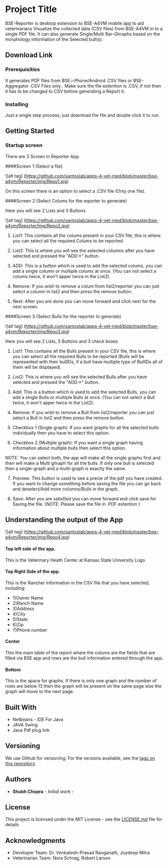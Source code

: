 # Project Title

BSE-Reporter is desktop extension to BSE-A4VM mobile app to aid veterinarians Visualize the collected data (CSV files) from BSE-A4VM in to a single PDF file. It can also generate Single/Multi Bar-Ghraphs based on the morphology information of the Selected bull(s).
## Download Link


### Prerequisities

It generates PDF files from BSE i-Phone/Android .CSV files or BSE-Aggregator .CSV Files only .
Make sure the file extention is .CSV, if not then it has to be changed to CSV before generating a Report it.


### Installing

Just a single step process, just download the file and double click it to run.

## Getting Started 

### Startup screen
There are 3 Screen in Reporter App.

####Screen 1 (Select a file)

![alt tag] (https://github.com/santoslab/apps-4-vet-med/blob/master/bse-a4vm/Reporter/img/Repo1.jpg)

On this screen there is an option to select a .CSV file (Only one file).


####Screen 2 (Select Colums for the reporter to generate)

Here you will see 2 Lists and 3 Buttons

![alt tag] (https://github.com/santoslab/apps-4-vet-med/blob/master/bse-a4vm/Reporter/img/Repo2.jpg)

1) List1: This contains all the colums present in your CSV file, this is where you can select all the required Colums to be reported.

2) List2: This is where you will see the selected columns after you have selected and pressed the "ADD->" button.

3) ADD: This is a button which is used to add the selected colums, you can add a single column or multiple colums at once. (You can not select a colums twice, it won't apper twice in the List2).

4) Remove: If you wish to remove a colum from list2/reporter you can just select a column in list2 and then press the remove button.

5) Next: After you are done you can move forward and click next for the next screen.

####Screen 3 (Select Bulls for the reporter to generate)

![alt tag] (https://github.com/santoslab/apps-4-vet-med/blob/master/bse-a4vm/Reporter/img/Repo3.jpg)

Here you will see 2 Lists, 5 Buttons and 3 check boxes

1) List1: This contains all the Bulls present in your CSV file, this is where you can select all the required Bulls to be reported (Bulls will be represented with their bullIDs, if a bull have multiple type of BullIDs all of them will be displayed).

2) List2: This is where you will see the selected Bulls after you have selected and pressed the "ADD->" button.

3) Add: This is a button which is used to add the selected Bulls, you can add a single Bulls or multiple Bulls at once. (You can not select a Bull twice, it won't apper twice in the List2).

4) Remove: If you wish to remove a Bull from list2/reporter you can just select a Bull in list2 and then press the remove button.

5) Checkbox 1 (Single graph): If you want graphs for all the selected bulls individually then you have to select this option.

6) Checkbox 2 (Multiple graph): If you want a single graph having information about multiple bulls then select this option.

NOTE: You can select both, the app will make all the single graphs first and then will make a Multi ghraph for all the bulls. If only one bull is selected then a single-graph and a multi-graph is exactly the same.

7) Preview: This button is used to see a previe of the pdf you have created. If you want to change something before saving the file you can go back and deselect/Add more columns/Bulls in the graph.

8) Save: After you are satisfied you can move forward and click save for Saving the file.
(NOTE: Please save the file in .PDF extention )


## Understanding the output of the App

![alt tag] (https://github.com/santoslab/apps-4-vet-med/blob/master/bse-a4vm/Reporter/img/Repo4.jpg)

#### Top left side of the app.
This is the Veterinary Heath Center at Kansas State University Logo

#### Top Right Side of the app.
This is the Rancher Information in the CSV file that you have selected, including:
- 1)Owner Name
- 2)Ranch Name
- 3)Address
- 4)City
- 5)State 
- 6)Zip
- 7)Phone number

#### Center
This the main table of the report where the colums are the fields that are filled via BSE app and rows are the bull information entered through the app.

#### Bottom

This is the space for graphs. If there is only one graph and the number of rows are below 13 then the graph will be present on the same page else the graph will move to the next page.


## Built With

* Netbeans - IDE For Java
* JAVA Swing 
* Java Pdf plug link

## Versioning

We use Github for versioning. For the versions available, see the [tags on this repository](https://github.com/santoslab/apps-4-vet-med/tree/master/bse-a4vm/Reporter). 

## Authors

* **Shubh Chopra** - *Initial work* -

## License

This project is licensed under the MIT License - see the [LICENSE.md](LICENSE.md) file for details

## Acknowledgments

* Developer Team: Dr. Venkatesh-Prasad Ranganath, Joydeep Mitra
* Veterinarian Team: Nora Schrag, Robert Larson

